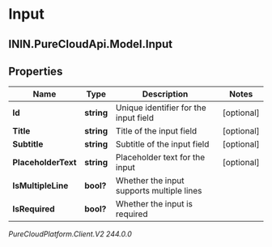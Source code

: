 # Input

## ININ.PureCloudApi.Model.Input

## Properties

|Name | Type | Description | Notes|
|------------ | ------------- | ------------- | -------------|
| **Id** | **string** | Unique identifier for the input field | [optional] |
| **Title** | **string** | Title of the input field | [optional] |
| **Subtitle** | **string** | Subtitle of the input field | [optional] |
| **PlaceholderText** | **string** | Placeholder text for the input | [optional] |
| **IsMultipleLine** | **bool?** | Whether the input supports multiple lines | |
| **IsRequired** | **bool?** | Whether the input is required | |



_PureCloudPlatform.Client.V2 244.0.0_
